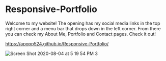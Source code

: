 # Responsive-Portfolio
Welcome to my website! The opening has my social media links in the top right corner and a menu bar that drops down in the left corner. From there you can check my About Me, Portfolio and Contact pages. Check it out!

https://apopp524.github.io/Responsive-Portfolio/


![Screen Shot 2020-08-04 at 5 19 54 PM 3](https://user-images.githubusercontent.com/64044377/89351168-0dd90480-d677-11ea-8e11-c572b532f960.png)
